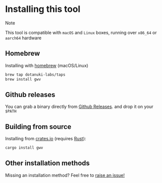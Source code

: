 # Installing this tool

> [!NOTE]
> This tool is compatible with `macOS` and `Linux` boxes, running over `x86_64` or `aarch64` hardware

## Homebrew

Installing with [homebrew](https://brew.sh/) (macOS/Linux)

```bash
brew tap dotanuki-labs/taps
brew install gwv
```

## Github releases

You can grab a binary directly from
[Github Releases](https://github.com/dotanuki-labs/gradle-wrapper-validator/releases).
and drop it on your `$PATH`

## Building from source

Installing from [crates.io](https://crates.io/crates/gwv) (requires [Rust](https://rustup.rs/)):

```bash
cargo install gwv
```

## Other installation methods

Missing an installation method? Feel free to
[raise an issue!](https://github.com/dotanuki-labs/gradle-wrapper-validator/issues)
